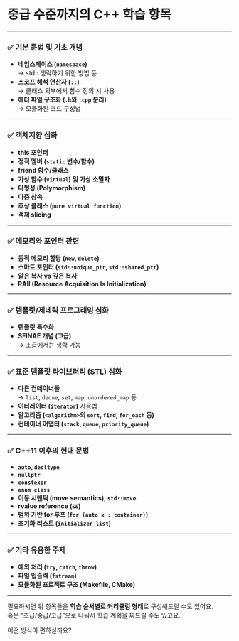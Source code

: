 # 중급 수준까지의 C++ 학습 항목
---

### ✅ **기본 문법 및 기초 개념**
- **네임스페이스 (`namespace`)**  
  → std:: 생략하기 위한 방법 등  
- **스코프 해석 연산자 (`::`)**  
  → 클래스 외부에서 함수 정의 시 사용
- **헤더 파일 구조화 (`.h`와 `.cpp` 분리)**  
  → 모듈화된 코드 구성법

---

### ✅ **객체지향 심화**
- **this 포인터**
- **정적 멤버 (`static` 변수/함수)**
- **friend 함수/클래스**
- **가상 함수 (`virtual`) 및 가상 소멸자**
- **다형성 (Polymorphism)**
- **다중 상속**
- **추상 클래스 (`pure virtual function`)**
- **객체 slicing**

---

### ✅ **메모리와 포인터 관련**
- **동적 메모리 할당 (`new`, `delete`)**
- **스마트 포인터 (`std::unique_ptr`, `std::shared_ptr`)**
- **얕은 복사 vs 깊은 복사**
- **RAII (Resource Acquisition Is Initialization)**

---

### ✅ **템플릿/제네릭 프로그래밍 심화**
- **템플릿 특수화**
- **SFINAE 개념 (고급)**  
  → 초급에서는 생략 가능

---

### ✅ **표준 템플릿 라이브러리 (STL) 심화**
- **다른 컨테이너들**  
  → `list`, `deque`, `set`, `map`, `unordered_map` 등  
- **이터레이터 (`iterator`)** 사용법
- **알고리즘 (`<algorithm>`의 `sort`, `find`, `for_each` 등)**
- **컨테이너 어댑터 (`stack`, `queue`, `priority_queue`)**

---

### ✅ **C++11 이후의 현대 문법**
- **`auto`, `decltype`**
- **`nullptr`**
- **`constexpr`**
- **`enum class`**
- **이동 시맨틱 (move semantics), `std::move`**
- **rvalue reference (`&&`)**
- **범위 기반 for 루프 (`for (auto x : container)`)**
- **초기화 리스트 (`initializer_list`)**

---

### ✅ **기타 유용한 주제**
- **예외 처리 (`try`, `catch`, `throw`)**
- **파일 입출력 (`fstream`)**
- **모듈화된 프로젝트 구조 (Makefile, CMake)**

---

필요하시면 위 항목들을 **학습 순서별로 커리큘럼 형태**로 구성해드릴 수도 있어요.  
혹은 “초급/중급/고급”으로 나눠서 학습 계획을 짜드릴 수도 있고요.

어떤 방식이 편하실까요?
